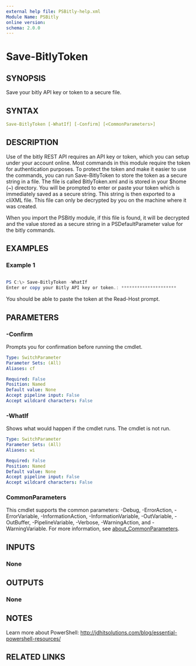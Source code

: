 ```yaml
---
external help file: PSBitly-help.xml
Module Name: PSBitly
online version:
schema: 2.0.0
---
```


# Save-BitlyToken

## SYNOPSIS

Save your bitly API key or token to a secure file.

## SYNTAX

```yaml
Save-BitlyToken [-WhatIf] [-Confirm] [<CommonParameters>]
```

## DESCRIPTION

Use of the bitly REST API requires an API key or token, which you can setup under your account online. Most commands in this module require the token for authentication purposes. To protect the token and make it easier to use the commands, you can run Save-BitlyToken to store the token as a secure string in a file. The file is called BitlyToken.xml and is stored in your $home (~) directory. You will be prompted to enter or paste your token which is immediately saved as a secure string. This string is then exported to a cliXML file. This file can only be decrypted by you on the machine where it was created.

When you import the PSBitly module, if this file is found, it will be decrypted and the value stored as a secure string in a PSDefaultParameter value for the bitly commands.

## EXAMPLES

### Example 1

```powershell

PS C:\> Save-BitlyToken -WhatIf
Enter or copy your Bitly API key or token.: *********************
```

You should be able to paste the token at the Read-Host prompt.

## PARAMETERS

### -Confirm

Prompts you for confirmation before running the cmdlet.

```yaml
Type: SwitchParameter
Parameter Sets: (All)
Aliases: cf

Required: False
Position: Named
Default value: None
Accept pipeline input: False
Accept wildcard characters: False
```

### -WhatIf

Shows what would happen if the cmdlet runs.
The cmdlet is not run.

```yaml
Type: SwitchParameter
Parameter Sets: (All)
Aliases: wi

Required: False
Position: Named
Default value: None
Accept pipeline input: False
Accept wildcard characters: False
```

### CommonParameters

This cmdlet supports the common parameters: -Debug, -ErrorAction, -ErrorVariable, -InformationAction, -InformationVariable, -OutVariable, -OutBuffer, -PipelineVariable, -Verbose, -WarningAction, and -WarningVariable. For more information, see [about_CommonParameters](http://go.microsoft.com/fwlink/?LinkID=113216).

## INPUTS

### None

## OUTPUTS

### None

## NOTES

Learn more about PowerShell:
http://jdhitsolutions.com/blog/essential-powershell-resources/

## RELATED LINKS
